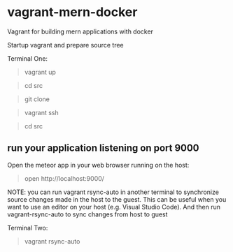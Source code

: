 # vagrant-mern-docker
Vagrant for building mern applications with docker 

Startup vagrant and prepare source tree

Terminal One:

> vagrant up

> cd src

> git clone <your git repo>

> vagrant ssh

> cd src

## run your application listening on port 9000

Open the meteor app in your web browser running on the host:

> open http://localhost:9000/

NOTE: you can run vagrant rsync-auto in another terminal to synchronize source changes made in the host to the guest.  This
can be useful when you want to use an editor on your host (e.g. Visual Studio Code).  And then run vagrant-rsync-auto to sync
 changes from host to guest

Terminal Two: 

> vagrant rsync-auto

